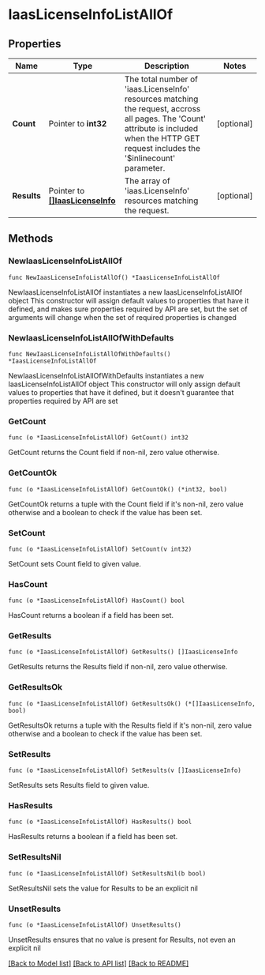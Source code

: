 # IaasLicenseInfoListAllOf

## Properties

Name | Type | Description | Notes
------------ | ------------- | ------------- | -------------
**Count** | Pointer to **int32** | The total number of &#39;iaas.LicenseInfo&#39; resources matching the request, accross all pages. The &#39;Count&#39; attribute is included when the HTTP GET request includes the &#39;$inlinecount&#39; parameter. | [optional] 
**Results** | Pointer to [**[]IaasLicenseInfo**](iaas.LicenseInfo.md) | The array of &#39;iaas.LicenseInfo&#39; resources matching the request. | [optional] 

## Methods

### NewIaasLicenseInfoListAllOf

`func NewIaasLicenseInfoListAllOf() *IaasLicenseInfoListAllOf`

NewIaasLicenseInfoListAllOf instantiates a new IaasLicenseInfoListAllOf object
This constructor will assign default values to properties that have it defined,
and makes sure properties required by API are set, but the set of arguments
will change when the set of required properties is changed

### NewIaasLicenseInfoListAllOfWithDefaults

`func NewIaasLicenseInfoListAllOfWithDefaults() *IaasLicenseInfoListAllOf`

NewIaasLicenseInfoListAllOfWithDefaults instantiates a new IaasLicenseInfoListAllOf object
This constructor will only assign default values to properties that have it defined,
but it doesn't guarantee that properties required by API are set

### GetCount

`func (o *IaasLicenseInfoListAllOf) GetCount() int32`

GetCount returns the Count field if non-nil, zero value otherwise.

### GetCountOk

`func (o *IaasLicenseInfoListAllOf) GetCountOk() (*int32, bool)`

GetCountOk returns a tuple with the Count field if it's non-nil, zero value otherwise
and a boolean to check if the value has been set.

### SetCount

`func (o *IaasLicenseInfoListAllOf) SetCount(v int32)`

SetCount sets Count field to given value.

### HasCount

`func (o *IaasLicenseInfoListAllOf) HasCount() bool`

HasCount returns a boolean if a field has been set.

### GetResults

`func (o *IaasLicenseInfoListAllOf) GetResults() []IaasLicenseInfo`

GetResults returns the Results field if non-nil, zero value otherwise.

### GetResultsOk

`func (o *IaasLicenseInfoListAllOf) GetResultsOk() (*[]IaasLicenseInfo, bool)`

GetResultsOk returns a tuple with the Results field if it's non-nil, zero value otherwise
and a boolean to check if the value has been set.

### SetResults

`func (o *IaasLicenseInfoListAllOf) SetResults(v []IaasLicenseInfo)`

SetResults sets Results field to given value.

### HasResults

`func (o *IaasLicenseInfoListAllOf) HasResults() bool`

HasResults returns a boolean if a field has been set.

### SetResultsNil

`func (o *IaasLicenseInfoListAllOf) SetResultsNil(b bool)`

 SetResultsNil sets the value for Results to be an explicit nil

### UnsetResults
`func (o *IaasLicenseInfoListAllOf) UnsetResults()`

UnsetResults ensures that no value is present for Results, not even an explicit nil

[[Back to Model list]](../README.md#documentation-for-models) [[Back to API list]](../README.md#documentation-for-api-endpoints) [[Back to README]](../README.md)


